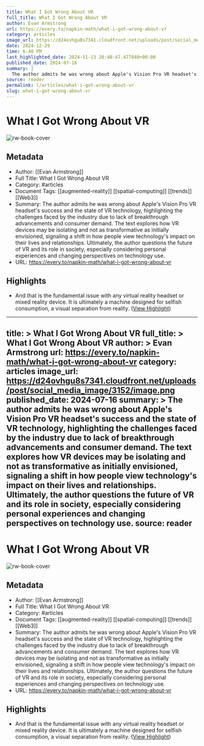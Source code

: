 ```yaml
---
title: What I Got Wrong About VR
full_title: What I Got Wrong About VR
author: Evan Armstrong
url: https://every.to/napkin-math/what-i-got-wrong-about-vr
category: articles
image_url: https://d24ovhgu8s7341.cloudfront.net/uploads/post/social_media_image/3152/image.png
date: 2024-12-29
time: 6:40 PM
last_highlighted_date: 2024-11-13 20:48:47.477840+00:00
published_date: 2024-07-16
summary: |
  The author admits he was wrong about Apple's Vision Pro VR headset's success and the state of VR technology, highlighting the challenges faced by the industry due to lack of breakthrough advancements and consumer demand. The text explores how VR devices may be isolating and not as transformative as initially envisioned, signaling a shift in how people view technology's impact on their lives and relationships. Ultimately, the author questions the future of VR and its role in society, especially considering personal experiences and changing perspectives on technology use.
source: reader
permalink: l/articles/what-i-got-wrong-about-vr
slug: what-i-got-wrong-about-vr
---
```

# What I Got Wrong About VR

![rw-book-cover](https://d24ovhgu8s7341.cloudfront.net/uploads/post/social_media_image/3152/image.png)

## Metadata
- Author: [[Evan Armstrong]]
- Full Title: What I Got Wrong About VR
- Category: #articles
- Document Tags: [[augmented-reality]] [[spatial-computing]] [[trends]] [[Web3]] 
- Summary: The author admits he was wrong about Apple's Vision Pro VR headset's success and the state of VR technology, highlighting the challenges faced by the industry due to lack of breakthrough advancements and consumer demand. The text explores how VR devices may be isolating and not as transformative as initially envisioned, signaling a shift in how people view technology's impact on their lives and relationships. Ultimately, the author questions the future of VR and its role in society, especially considering personal experiences and changing perspectives on technology use.
- URL: https://every.to/napkin-math/what-i-got-wrong-about-vr

## Highlights
- And that is the fundamental issue with any virtual reality headset or mixed reality device. It is ultimately a machine designed for selfish consumption, a visual separation from reality. ([View Highlight](https://read.readwise.io/read/01jckmjaxf44dvhg99zy7ytfzd))


---
title: >
  What I Got Wrong About VR
full_title: >
  What I Got Wrong About VR
author: >
  Evan Armstrong
url: https://every.to/napkin-math/what-i-got-wrong-about-vr
category: articles
image_url: https://d24ovhgu8s7341.cloudfront.net/uploads/post/social_media_image/3152/image.png
published_date: 2024-07-16
summary: >
  The author admits he was wrong about Apple's Vision Pro VR headset's success and the state of VR technology, highlighting the challenges faced by the industry due to lack of breakthrough advancements and consumer demand. The text explores how VR devices may be isolating and not as transformative as initially envisioned, signaling a shift in how people view technology's impact on their lives and relationships. Ultimately, the author questions the future of VR and its role in society, especially considering personal experiences and changing perspectives on technology use.
source: reader
---
# What I Got Wrong About VR

![rw-book-cover](https://d24ovhgu8s7341.cloudfront.net/uploads/post/social_media_image/3152/image.png)

## Metadata
- Author: [[Evan Armstrong]]
- Full Title: What I Got Wrong About VR
- Category: #articles
- Document Tags: [[augmented-reality]] [[spatial-computing]] [[trends]] [[Web3]] 
- Summary: The author admits he was wrong about Apple's Vision Pro VR headset's success and the state of VR technology, highlighting the challenges faced by the industry due to lack of breakthrough advancements and consumer demand. The text explores how VR devices may be isolating and not as transformative as initially envisioned, signaling a shift in how people view technology's impact on their lives and relationships. Ultimately, the author questions the future of VR and its role in society, especially considering personal experiences and changing perspectives on technology use.
- URL: https://every.to/napkin-math/what-i-got-wrong-about-vr

## Highlights
- And that is the fundamental issue with any virtual reality headset or mixed reality device. It is ultimately a machine designed for selfish consumption, a visual separation from reality. ([View Highlight](https://read.readwise.io/read/01jckmjaxf44dvhg99zy7ytfzd))


